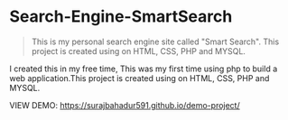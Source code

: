 # Search-Engine-SmartSearch

>This is my personal search engine site called "Smart Search". This project is created using on HTML, CSS, PHP and MYSQL.

I created this in my free time, This was my first time using php to build a web application.This project is created using on HTML, CSS, PHP and MYSQL. 

VIEW DEMO: https://surajbahadur591.github.io/demo-project/ 


